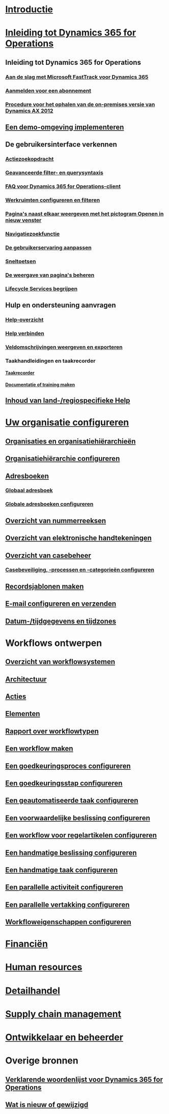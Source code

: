 # [Introductie](index.md)

# [Inleiding tot Dynamics 365 for Operations](get-started/onboarding-home.md)
## Inleiding tot Dynamics 365 for Operations
### [Aan de slag met Microsoft FastTrack voor Dynamics 365](get-started/fasttrack-dynamics-365-overview.md)
### [Aanmelden voor een abonnement](/dynamics365/operations/dev-itpro/dev-tools/sign-up-preview-subscription?toc=/dynamics365/operations/toc.json)
### [Procedure voor het ophalen van de on-premises versie van Dynamics AX 2012](/dynamics365/operations/dev-itpro/deployment/csp-download-customersource?toc=/dynamics365/operations/toc.json)
## [Een demo-omgeving implementeren](/dynamics365/operations/dev-itpro/deployment/deploy-demo-environment?toc=/dynamics365/operations/toc.json)

## De gebruikersinterface verkennen
### [Actiezoekopdracht](get-started/action-search.md)
### [Geavanceerde filter- en querysyntaxis](get-started/advanced-filtering-query-options.md)
### [FAQ voor Dynamics 365 for Operations-client](get-started/client-faq.md)
### [Werkruimten configureren en filteren](get-started/configure-filter-workspaces.md)
### [Pagina's naast elkaar weergeven met het pictogram Openen in nieuw venster](get-started/display-pages-side-by-side.md)
### [Navigatiezoekfunctie](get-started/navigation-search.md)
### [De gebruikerservaring aanpassen](get-started/personalize-user-experience.md)
### [Sneltoetsen](get-started/shortcut-keys.md)
### [De weergave van pagina's beheren](get-started/window-management.md)
### [Lifecycle Services begrijpen](/dynamics365/operations/dev-itpro/lifecycle-services/lcs-works-lcs?toc=/dynamics365/operations/toc.json)

## Hulp en ondersteuning aanvragen
### [Help-overzicht](/dynamics365/operations/dev-itpro/get-started/help-overview?toc=/dynamics365/operations/toc.json)
### [Help verbinden](/dynamics365/operations/dev-itpro/get-started/help-connect?toc=/dynamics365/operations/toc.json)
### [Veldomschrijvingen weergeven en exporteren](get-started/view-export-field-descriptions.md)

### Taakhandleidingen en taakrecorder
#### [Taakrecorder](/dynamics365/operations/dev-itpro/user-interface/task-recorder?toc=/dynamics365/operations/toc.json)
#### [Documentatie of training maken](/dynamics365/operations/dev-itpro/user-interface/task-recorder?toc=/dynamics365/operations/toc.json)

## [Inhoud van land-/regiospecifieke Help](/dynamics365/operations/dev-itpro/lcs-solutions/country-region?toc=/dynamics365/operations/toc.json)

# [Uw organisatie configureren](organization-administration/organization-administration-home-page.md)
## [Organisaties en organisatiehiërarchieën](organization-administration/organizations-organizational-hierarchies.md)
## [Organisatiehiërarchie configureren](organization-administration/plan-organizational-hierarchy.md)
## [Adresboeken](organization-administration/qa-address-books.md)
### [Globaal adresboek](organization-administration/overview-global-address-book.md)
### [Globale adresboeken configureren](organization-administration/plan-configuration-global-address-book-additional-address-books.md)
## [Overzicht van nummerreeksen](organization-administration/number-sequence-overview.md)
## [Overzicht van elektronische handtekeningen](organization-administration/electronic-signature-overview.md)
## [Overzicht van casebeheer](organization-administration/cases.md)
### [Casebeveiliging, -processen en -categorieën configureren](organization-administration/plan-case-management.md)
## [Recordsjablonen maken](organization-administration/record-templates.md)
## [E-mail configureren en verzenden](organization-administration/configure-email.md)
## [Datum-/tijdgegevens en tijdzones](organization-administration/date-time-zones.md)

# Workflows ontwerpen
## [Overzicht van workflowsystemen](organization-administration/overview-workflow-system.md)
## [Architectuur](organization-administration/workflow-system-architecture.md)
## [Acties](organization-administration/workflow-actions.md)
## [Elementen](organization-administration/workflow-elements.md)
## [Rapport over workflowtypen](organization-administration/workflow-types-report.md)
## [Een workflow maken](organization-administration/create-workflow.md)
## [Een goedkeuringsproces configureren](organization-administration/configure-approval-process-workflow.md)
## [Een goedkeuringsstap configureren](organization-administration/configure-approval-step-workflow.md)
## [Een geautomatiseerde taak configureren](organization-administration/configure-automated-task-workflow.md)
## [Een voorwaardelijke beslissing configureren](organization-administration/configure-conditional-decision-workflow.md)
## [Een workflow voor regelartikelen configureren](organization-administration/configure-line-item-workflow.md)
## [Een handmatige beslissing configureren](organization-administration/configure-manual-decision-workflow.md)
## [Een handmatige taak configureren](organization-administration/configure-manual-task-workflow.md)
## [Een parallelle activiteit configureren](organization-administration/configure-parallel-activity-workflow.md)
## [Een parallelle vertakking configureren](organization-administration/configure-parallel-branch-workflow.md)
## [Workfloweigenschappen configureren](organization-administration/configure-workflow-properties.md)

# [Financiën](/dynamics365/operations/financials/index)

# [Human resources](/dynamics365/operations/human-resources/index)

# [Detailhandel](/dynamics365/operations/retail/index)

# [Supply chain management](/dynamics365/operations/supply-chain/index)

# [Ontwikkelaar en beheerder](/dynamics365/operations/dev-itpro/index)

# Overige bronnen
## [Verklarende woordenlijst voor Dynamics 365 for Operations](get-started/glossary.md)
## [Wat is nieuw of gewijzigd](/dynamics365/operations/dev-itpro/get-started/whats-new-changed?toc=/dynamics365/operations/toc.json)

